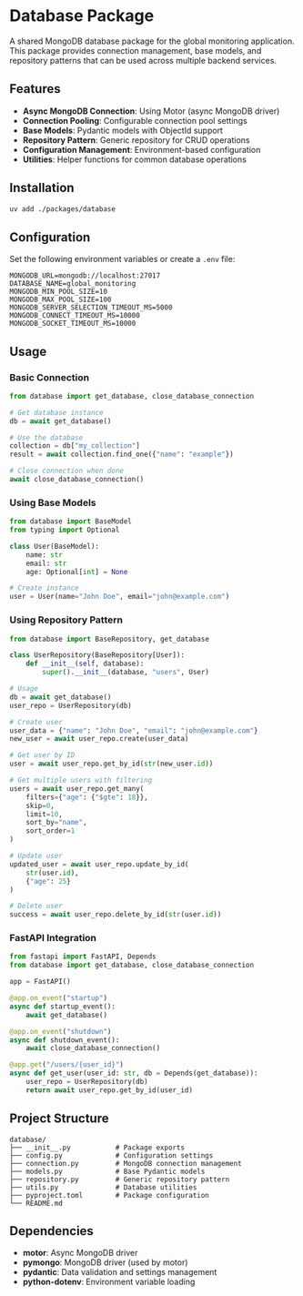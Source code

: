# Database Package

A shared MongoDB database package for the global monitoring application. This package provides connection management, base models, and repository patterns that can be used across multiple backend services.

## Features

- **Async MongoDB Connection**: Using Motor (async MongoDB driver)
- **Connection Pooling**: Configurable connection pool settings
- **Base Models**: Pydantic models with ObjectId support
- **Repository Pattern**: Generic repository for CRUD operations
- **Configuration Management**: Environment-based configuration
- **Utilities**: Helper functions for common database operations

## Installation

```bash
uv add ./packages/database
```

## Configuration

Set the following environment variables or create a `.env` file:

```env
MONGODB_URL=mongodb://localhost:27017
DATABASE_NAME=global_monitoring
MONGODB_MIN_POOL_SIZE=10
MONGODB_MAX_POOL_SIZE=100
MONGODB_SERVER_SELECTION_TIMEOUT_MS=5000
MONGODB_CONNECT_TIMEOUT_MS=10000
MONGODB_SOCKET_TIMEOUT_MS=10000
```

## Usage

### Basic Connection

```python
from database import get_database, close_database_connection

# Get database instance
db = await get_database()

# Use the database
collection = db["my_collection"]
result = await collection.find_one({"name": "example"})

# Close connection when done
await close_database_connection()
```

### Using Base Models

```python
from database import BaseModel
from typing import Optional

class User(BaseModel):
    name: str
    email: str
    age: Optional[int] = None

# Create instance
user = User(name="John Doe", email="john@example.com")
```

### Using Repository Pattern

```python
from database import BaseRepository, get_database

class UserRepository(BaseRepository[User]):
    def __init__(self, database):
        super().__init__(database, "users", User)

# Usage
db = await get_database()
user_repo = UserRepository(db)

# Create user
user_data = {"name": "John Doe", "email": "john@example.com"}
new_user = await user_repo.create(user_data)

# Get user by ID
user = await user_repo.get_by_id(str(new_user.id))

# Get multiple users with filtering
users = await user_repo.get_many(
    filters={"age": {"$gte": 18}},
    skip=0,
    limit=10,
    sort_by="name",
    sort_order=1
)

# Update user
updated_user = await user_repo.update_by_id(
    str(user.id),
    {"age": 25}
)

# Delete user
success = await user_repo.delete_by_id(str(user.id))
```

### FastAPI Integration

```python
from fastapi import FastAPI, Depends
from database import get_database, close_database_connection

app = FastAPI()

@app.on_event("startup")
async def startup_event():
    await get_database()

@app.on_event("shutdown")
async def shutdown_event():
    await close_database_connection()

@app.get("/users/{user_id}")
async def get_user(user_id: str, db = Depends(get_database)):
    user_repo = UserRepository(db)
    return await user_repo.get_by_id(user_id)
```

## Project Structure

```
database/
├── __init__.py           # Package exports
├── config.py             # Configuration settings
├── connection.py         # MongoDB connection management
├── models.py             # Base Pydantic models
├── repository.py         # Generic repository pattern
├── utils.py              # Database utilities
├── pyproject.toml        # Package configuration
└── README.md
```

## Dependencies

- **motor**: Async MongoDB driver
- **pymongo**: MongoDB driver (used by motor)
- **pydantic**: Data validation and settings management
- **python-dotenv**: Environment variable loading

